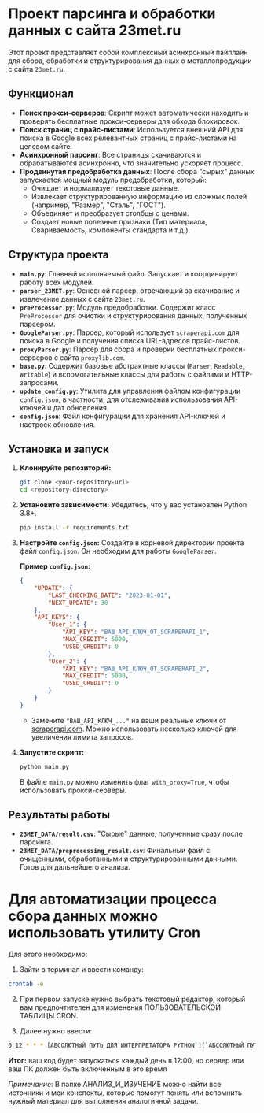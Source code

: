 # Проект парсинга и обработки данных с сайта 23met.ru

Этот проект представляет собой комплексный асинхронный пайплайн для сбора, обработки и структурирования данных о металлопродукции с сайта `23met.ru`.

## Функционал

- **Поиск прокси-серверов**: Скрипт может автоматически находить и проверять бесплатные прокси-серверы для обхода блокировок.
- **Поиск страниц с прайс-листами**: Используется внешний API для поиска в Google всех релевантных страниц с прайс-листами на целевом сайте.
- **Асинхронный парсинг**: Все страницы скачиваются и обрабатываются асинхронно, что значительно ускоряет процесс.
- **Продвинутая предобработка данных**: После сбора "сырых" данных запускается мощный модуль предобработки, который:
  - Очищает и нормализует текстовые данные.
  - Извлекает структурированную информацию из сложных полей (например, "Размер", "Сталь", "ГОСТ").
  - Объединяет и преобразует столбцы с ценами.
  - Создает новые полезные признаки (Тип материала, Свариваемость, компоненты стандарта и т.д.).

## Структура проекта

- **`main.py`**: Главный исполняемый файл. Запускает и координирует работу всех модулей.
- **`parser_23MET.py`**: Основной парсер, отвечающий за скачивание и извлечение данных с сайта `23met.ru`.
- **`preProcessor.py`**: Модуль предобработки. Содержит класс `PreProcessor` для очистки и структурирования данных, полученных парсером.
- **`GoogleParser.py`**: Парсер, который использует `scraperapi.com` для поиска в Google и получения списка URL-адресов прайс-листов.
- **`proxyParser.py`**: Парсер для сбора и проверки бесплатных прокси-серверов с сайта `proxylib.com`.
- **`base.py`**: Содержит базовые абстрактные классы (`Parser`, `Readable`, `Writable`) и вспомогательные классы для работы с файлами и HTTP-запросами.
- **`update_config.py`**: Утилита для управления файлом конфигурации `config.json`, в частности, для отслеживания использования API-ключей и дат обновления.
- **`config.json`**: Файл конфигурации для хранения API-ключей и настроек обновления.

## Установка и запуск

1.  **Клонируйте репозиторий:**
    ```bash
    git clone <your-repository-url>
    cd <repository-directory>
    ```

2.  **Установите зависимости:**
    Убедитесь, что у вас установлен Python 3.8+.
    ```bash
    pip install -r requirements.txt
    ```

3.  **Настройте `config.json`:**
    Создайте в корневой директории проекта файл `config.json`. Он необходим для работы `GoogleParser`.

    **Пример `config.json`:**
    ```json
    {
        "UPDATE": {
            "LAST_CHECKING_DATE": "2023-01-01",
            "NEXT_UPDATE": 30
        },
        "API_KEYS": {
            "User_1": {
                "API_KEY": "ВАШ_API_КЛЮЧ_ОТ_SCRAPERAPI_1",
                "MAX_CREDIT": 5000,
                "USED_CREDIT": 0
            },
            "User_2": {
                "API_KEY": "ВАШ_API_КЛЮЧ_ОТ_SCRAPERAPI_2",
                "MAX_CREDIT": 5000,
                "USED_CREDIT": 0
            }
        }
    }
    ```
    - Замените `"ВАШ_API_КЛЮЧ_..."` на ваши реальные ключи от [scraperapi.com](https://www.scraperapi.com/). Можно использовать несколько ключей для увеличения лимита запросов.

4.  **Запустите скрипт:**
    ```bash
    python main.py
    ```
    В файле `main.py` можно изменить флаг `with_proxy=True`, чтобы использовать прокси-серверы.

## Результаты работы

- **`23MET_DATA/result.csv`**: "Сырые" данные, полученные сразу после парсинга.
- **`23MET_DATA/preprocessing_result.csv`**: Финальный файл с очищенными, обработанными и структурированными данными. Готов для дальнейшего анализа.


# Для автоматизации процесса сбора данных можно использовать утилиту Cron

Для этого необходимо:

1) Зайти в терминал и ввести команду: 

```bash
crontab -e
```

2) При первом запуске нужно выбрать текстовый редактор, который вам предпочтителен для изменения ПОЛЬЗОВАТЕЛЬСКОЙ ТАБЛИЦЫ CRON.

3) Далее нужно ввести:

```bash
0 12 * * * [АБСОЛЮТНЫЙ ПУТЬ ДЛЯ ИНТЕРПРЕТАТОРА PYTHON`][`АБСОЛЮТНЫЙ ПУТЬ ДО main.py СКЛОНИРОВАННОГО РЕПОЗИТОРИЯ НА ВАШЕМ ХОСТЕ`] >> [`АБСОЛЮТНЫЙ ПУТЬ ДО cron.log СКЛОНИРОВАННОГО РЕПОЗИТОРИЯ НА ВАШЕМ ХОСТЕ`] 2>&1
```

**Итог:** ваш код будет запускаться каждый день в 12:00, но сервер или ваш ПК должен быть включенным в это время


*Примечание*: В папке АНАЛИЗ_И_ИЗУЧЕНИЕ можно найти все источники и мои конспекты, которые помогут понять или вспомнить нужный материал для выполнения аналогичной задачи. 

